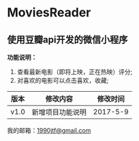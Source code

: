 # MoviesReader
## 使用豆瓣api开发的微信小程序
**功能说明：**  
1. 查看最新电影（即将上映，正在热映）评分;   
2. 对喜欢的电影可以点击喜欢，收藏;  

版本|修改内容|修改时间
---|---|---|
v1.0| 新增项目功能说明|2017-5-9

我的邮箱：1990jtf@gmail.com
